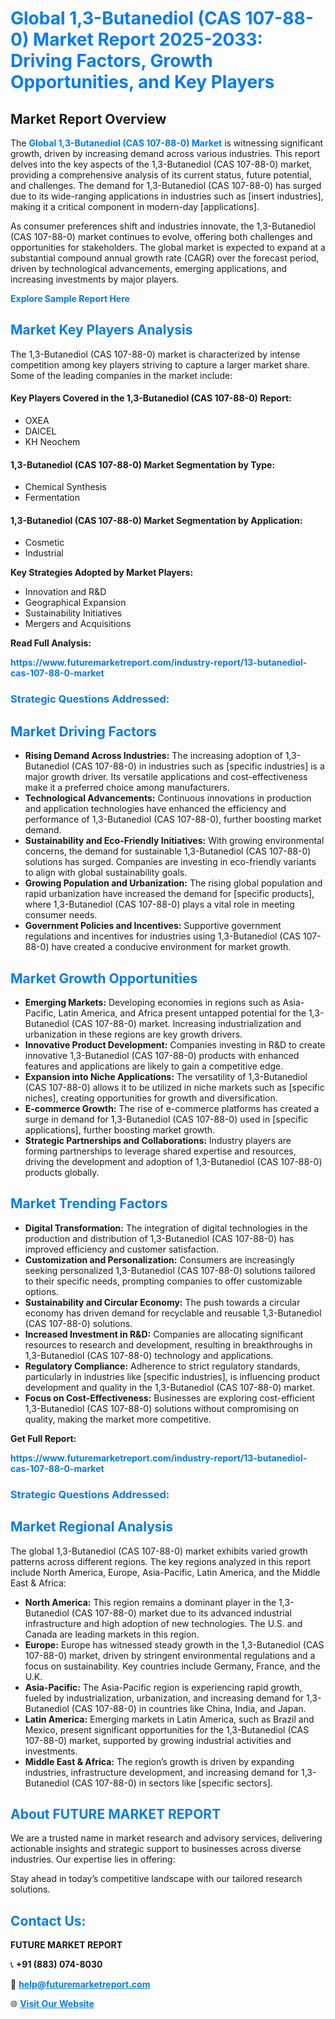 <h1 style="color: #007BFF;">Global 1,3-Butanediol (CAS 107-88-0) Market Report 2025-2033: Driving Factors, Growth Opportunities, and Key Players</h1>

<section id="overview">
<h2>Market Report Overview</h2>
<p>The <a href="https://www.futuremarketreport.com/industry-report/13-butanediol-cas-107-88-0-market" style="color: #007BFF; text-decoration: none;"><strong>Global 1,3-Butanediol (CAS 107-88-0) Market</strong></a> is witnessing significant growth, driven by increasing demand across various industries. This report delves into the key aspects of the 1,3-Butanediol (CAS 107-88-0) market, providing a comprehensive analysis of its current status, future potential, and challenges. The demand for 1,3-Butanediol (CAS 107-88-0) has surged due to its wide-ranging applications in industries such as [insert industries], making it a critical component in modern-day [applications].</p>
<p>As consumer preferences shift and industries innovate, the 1,3-Butanediol (CAS 107-88-0) market continues to evolve, offering both challenges and opportunities for stakeholders. The global market is expected to expand at a substantial compound annual growth rate (CAGR) over the forecast period, driven by technological advancements, emerging applications, and increasing investments by major players.</p>
</section>

<section id="overview">
<p><a href="https://www.futuremarketreport.com/request-sample/reportId=58949" style="color: #007BFF; text-decoration: none;"><strong>Explore Sample Report Here</strong></a></p>
</section>

<section id="key-players">
<h2 style="color: #007BFF;">Market Key Players Analysis</h2>
<p>The 1,3-Butanediol (CAS 107-88-0) market is characterized by intense competition among key players striving to capture a larger market share. Some of the leading companies in the market include:</p>
<h4>Key Players Covered in the 1,3-Butanediol (CAS 107-88-0) Report:</h4>
<ul><li>OXEA</li><li>DAICEL</li><li>KH Neochem</li></ul>
<h4>1,3-Butanediol (CAS 107-88-0) Market Segmentation by Type:</h4>
<ul><li>Chemical Synthesis</li><li>Fermentation</li></ul>

<h4>1,3-Butanediol (CAS 107-88-0) Market Segmentation by Application:</h4>
<ul><li>Cosmetic</li><li>Industrial</li></ul>
<p><strong>Key Strategies Adopted by Market Players:</strong></p>
<ul>
<li>Innovation and R&D</li>
<li>Geographical Expansion</li>
<li>Sustainability Initiatives</li>
<li>Mergers and Acquisitions</li>
</ul>
</section>

<section>
<p><strong>Read Full Analysis: </strong></p><a href="https://www.futuremarketreport.com/industry-report/13-butanediol-cas-107-88-0-market" style="color: #007BFF; text-decoration: none;"><strong>https://www.futuremarketreport.com/industry-report/13-butanediol-cas-107-88-0-market</strong></a>
<h3 style="color: #007BFF;">Strategic Questions Addressed:</h3>
</section>

<section id="driving-factors">
<h2 style="color: #007BFF;">Market Driving Factors</h2>
<ul>
<li><strong>Rising Demand Across Industries:</strong> The increasing adoption of 1,3-Butanediol (CAS 107-88-0) in industries such as [specific industries] is a major growth driver. Its versatile applications and cost-effectiveness make it a preferred choice among manufacturers.</li>
<li><strong>Technological Advancements:</strong> Continuous innovations in production and application technologies have enhanced the efficiency and performance of 1,3-Butanediol (CAS 107-88-0), further boosting market demand.</li>
<li><strong>Sustainability and Eco-Friendly Initiatives:</strong> With growing environmental concerns, the demand for sustainable 1,3-Butanediol (CAS 107-88-0) solutions has surged. Companies are investing in eco-friendly variants to align with global sustainability goals.</li>
<li><strong>Growing Population and Urbanization:</strong> The rising global population and rapid urbanization have increased the demand for [specific products], where 1,3-Butanediol (CAS 107-88-0) plays a vital role in meeting consumer needs.</li>
<li><strong>Government Policies and Incentives:</strong> Supportive government regulations and incentives for industries using 1,3-Butanediol (CAS 107-88-0) have created a conducive environment for market growth.</li>
</ul>
</section>

<section id="growth-opportunities">
<h2 style="color: #007BFF;">Market Growth Opportunities</h2>
<ul>
<li><strong>Emerging Markets:</strong> Developing economies in regions such as Asia-Pacific, Latin America, and Africa present untapped potential for the 1,3-Butanediol (CAS 107-88-0) market. Increasing industrialization and urbanization in these regions are key growth drivers.</li>
<li><strong>Innovative Product Development:</strong> Companies investing in R&D to create innovative 1,3-Butanediol (CAS 107-88-0) products with enhanced features and applications are likely to gain a competitive edge.</li>
<li><strong>Expansion into Niche Applications:</strong> The versatility of 1,3-Butanediol (CAS 107-88-0) allows it to be utilized in niche markets such as [specific niches], creating opportunities for growth and diversification.</li>
<li><strong>E-commerce Growth:</strong> The rise of e-commerce platforms has created a surge in demand for 1,3-Butanediol (CAS 107-88-0) used in [specific applications], further boosting market growth.</li>
<li><strong>Strategic Partnerships and Collaborations:</strong> Industry players are forming partnerships to leverage shared expertise and resources, driving the development and adoption of 1,3-Butanediol (CAS 107-88-0) products globally.</li>
</ul>
</section>

<section id="trending-factors">
<h2 style="color: #007BFF;">Market Trending Factors</h2>
<ul>
<li><strong>Digital Transformation:</strong> The integration of digital technologies in the production and distribution of 1,3-Butanediol (CAS 107-88-0) has improved efficiency and customer satisfaction.</li>
<li><strong>Customization and Personalization:</strong> Consumers are increasingly seeking personalized 1,3-Butanediol (CAS 107-88-0) solutions tailored to their specific needs, prompting companies to offer customizable options.</li>
<li><strong>Sustainability and Circular Economy:</strong> The push towards a circular economy has driven demand for recyclable and reusable 1,3-Butanediol (CAS 107-88-0) solutions.</li>
<li><strong>Increased Investment in R&D:</strong> Companies are allocating significant resources to research and development, resulting in breakthroughs in 1,3-Butanediol (CAS 107-88-0) technology and applications.</li>
<li><strong>Regulatory Compliance:</strong> Adherence to strict regulatory standards, particularly in industries like [specific industries], is influencing product development and quality in the 1,3-Butanediol (CAS 107-88-0) market.</li>
<li><strong>Focus on Cost-Effectiveness:</strong> Businesses are exploring cost-efficient 1,3-Butanediol (CAS 107-88-0) solutions without compromising on quality, making the market more competitive.</li>
</ul>
</section>

<section>
<p><strong>Get Full Report: </strong></p><a href="https://www.futuremarketreport.com/industry-report/13-butanediol-cas-107-88-0-market" style="color: #007BFF; text-decoration: none;"><strong>https://www.futuremarketreport.com/industry-report/13-butanediol-cas-107-88-0-market</strong></a>
<h3 style="color: #007BFF;">Strategic Questions Addressed:</h3>
</section>


<section id="regional-analysis">
<h2 style="color: #007BFF;">Market Regional Analysis</h2>
<p>The global 1,3-Butanediol (CAS 107-88-0) market exhibits varied growth patterns across different regions. The key regions analyzed in this report include North America, Europe, Asia-Pacific, Latin America, and the Middle East & Africa:</p>
<ul>
<li><strong>North America:</strong> This region remains a dominant player in the 1,3-Butanediol (CAS 107-88-0) market due to its advanced industrial infrastructure and high adoption of new technologies. The U.S. and Canada are leading markets in this region.</li>
<li><strong>Europe:</strong> Europe has witnessed steady growth in the 1,3-Butanediol (CAS 107-88-0) market, driven by stringent environmental regulations and a focus on sustainability. Key countries include Germany, France, and the U.K.</li>
<li><strong>Asia-Pacific:</strong> The Asia-Pacific region is experiencing rapid growth, fueled by industrialization, urbanization, and increasing demand for 1,3-Butanediol (CAS 107-88-0) in countries like China, India, and Japan.</li>
<li><strong>Latin America:</strong> Emerging markets in Latin America, such as Brazil and Mexico, present significant opportunities for the 1,3-Butanediol (CAS 107-88-0) market, supported by growing industrial activities and investments.</li>
<li><strong>Middle East & Africa:</strong> The region’s growth is driven by expanding industries, infrastructure development, and increasing demand for 1,3-Butanediol (CAS 107-88-0) in sectors like [specific sectors].</li>
</ul>
</section>

<footer>
<h2 style="color: #007BFF;">About FUTURE MARKET REPORT</h2>
<p>We are a trusted name in market research and advisory services, delivering actionable insights and strategic support to businesses across diverse industries. Our expertise lies in offering:</p>

<p>Stay ahead in today’s competitive landscape with our tailored research solutions.</p>

<h2 style="color: #007BFF;">Contact Us:</h2>
<p><strong>FUTURE MARKET REPORT</strong></p>
<p>📞 <strong>+91 (883) 074-8030</strong></p>
<p>📧 <strong><a href="mailto:help@futuremarketreport.com" style="color: #007BFF;">help@futuremarketreport.com</a></strong></p>
<p>🌐 <strong><a href="https://www.futuremarketreport.com/" style="color: #007BFF;">Visit Our Website</a></strong></p>
</footer>